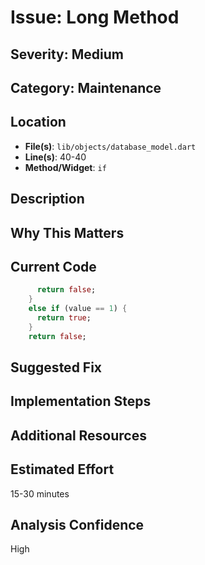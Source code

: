# Issue: Long Method

## Severity: Medium

## Category: Maintenance

## Location
- **File(s)**: `lib/objects/database_model.dart`
- **Line(s)**: 40-40
- **Method/Widget**: `if`

## Description


## Why This Matters


## Current Code
```dart
      return false;
    }
    else if (value == 1) {
      return true;
    }
    return false;
```

## Suggested Fix


## Implementation Steps


## Additional Resources


## Estimated Effort
15-30 minutes

## Analysis Confidence
High
